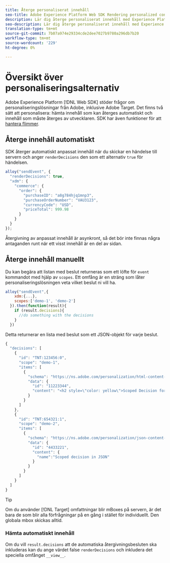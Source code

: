 ```yaml
---
title: Återge personaliserat innehåll
seo-title: Adobe Experience Platform Web SDK Rendering personalized content
description: Lär dig återge personaliserat innehåll med Experience Platform Web SDK
seo-description: Lär dig återge personaliserat innehåll med Experience Platform Web SDK
translation-type: tm+mt
source-git-commit: 7b07a974e29334cde2dee7027b9780a296db7b20
workflow-type: tm+mt
source-wordcount: '229'
ht-degree: 0%

---
```



# Översikt över personaliseringsalternativ

Adobe Experience Platform [!DNL Web SDK] stöder frågor om personaliseringslösningar från Adobe, inklusive Adobe Target. Det finns två sätt att personalisera: hämta innehåll som kan återges automatiskt och innehåll som måste återges av utvecklaren. SDK har även funktioner för att [hantera flimmer](../../edge/solution-specific/target/flicker-management.md).

## Återge innehåll automatiskt

SDK återger automatiskt anpassat innehåll när du skickar en händelse till servern och anger `renderDecisions` den som ett alternativ `true` för händelsen.

```javascript
alloy("sendEvent", {
  "renderDecisions": true,
  "xdm": {
    "commerce": {
      "order": {
        "purchaseID": "a8g784hjq1mnp3",
        "purchaseOrderNumber": "VAU3123",
        "currencyCode": "USD",
        "priceTotal": 999.98
      }
    }
  }
});
```

Återgivning av anpassat innehåll är asynkront, så det bör inte finnas några antaganden runt när ett visst innehåll är en del av sidan.

## Återge innehåll manuellt

Du kan begära att listan med beslut returneras som ett löfte för `event` kommandot med hjälp av `scopes`. Ett omfång är en sträng som låter personaliseringslösningen veta vilket beslut ni vill ha.

```javascript
alloy("sendEvent",{
    xdm:{...},
    scopes:['demo-1', 'demo-2']
  }).then(function(result){
    if (result.decisions){
      //do something with the decisions
    }
  })
```

Detta returnerar en lista med beslut som ett JSON-objekt för varje beslut.

```javascript
{
  "decisions": [
    {
      "id": "TNT:123456:0",
      "scope": "demo-1",
      "items": [
        {
          "schema": "https://ns.adobe.com/personalization/html-content-item",
          "data": {
            "id": "11223344",
            "content": "<h2 style=\"color: yellow\">Scoped Decision for location \"alloy-location-1\"</h2>"
          }
        }
      ]
    },
    {
      "id": "TNT:654321:1",
      "scope": "demo-2",
      "items": [
        {
          "schema": "https://ns.adobe.com/personalization/json-content-item",
          "data": {
            "id": "4433221",
            "content": {
              "name":"Scoped decision in JSON"
            }
          }
        }
      ]
    }
  ]
}
```

>[!TIP]
>
> Om du använder [!DNL Target] omfattningar blir mBoxes på servern, är det bara de som blir alla förfrågningar på en gång i stället för individuellt. Den globala mbox skickas alltid.

### Hämta automatiskt innehåll

Om du vill `result.decisions` att de automatiska återgivningsbesluten ska inkluderas kan du ange värdet false `renderDecisions` och inkludera det speciella omfånget `__view__`.

